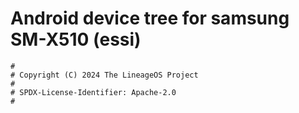# Android device tree for samsung SM-X510 (essi)

```
#
# Copyright (C) 2024 The LineageOS Project
#
# SPDX-License-Identifier: Apache-2.0
#
```
